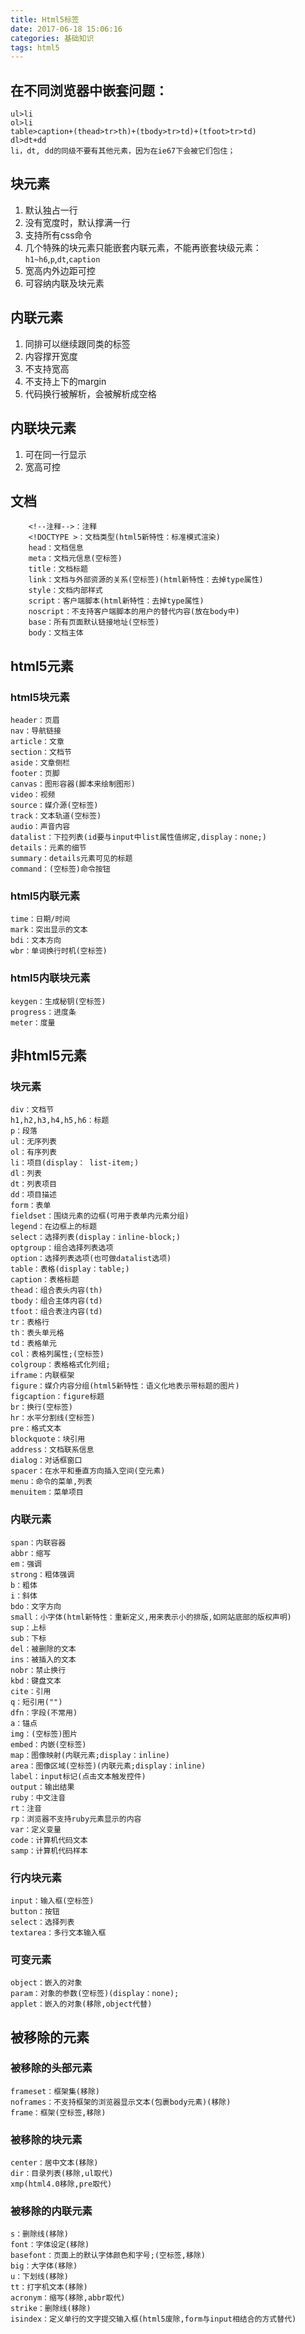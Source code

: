 ```yaml
---
title: Html5标签
date: 2017-06-18 15:06:16
categories: 基础知识
tags: html5
---
```

## 在不同浏览器中嵌套问题：
```
ul>li
ol>li
table>caption+(thead>tr>th)+(tbody>tr>td)+(tfoot>tr>td)
dl>dt+dd
li，dt, dd的同级不要有其他元素，因为在ie67下会被它们包住；
```

## 块元素
1. 默认独占一行
2. 没有宽度时，默认撑满一行
3. 支持所有css命令
4. 几个特殊的块元素只能嵌套内联元素，不能再嵌套块级元素：`h1~h6`,`p`,`dt`,`caption`
5. 宽高内外边距可控
6. 可容纳内联及块元素

## 内联元素
1. 同排可以继续跟同类的标签
2. 内容撑开宽度
3. 不支持宽高
4. 不支持上下的margin
5. 代码换行被解析，会被解析成空格

## 内联块元素
1. 可在同一行显示
2. 宽高可控
    
## 文档
```
    <!--注释-->：注释
    <!DOCTYPE >：文档类型(html5新特性：标准模式渲染)
    head：文档信息
    meta：文档元信息(空标签)
    title：文档标题
    link：文档与外部资源的关系(空标签)(html新特性：去掉type属性)
    style：文档内部样式
    script：客户端脚本(html新特性：去掉type属性)
    noscript：不支持客户端脚本的用户的替代内容(放在body中)
    base：所有页面默认链接地址(空标签)
    body：文档主体
```

## html5元素
### html5块元素
```
header：页眉
nav：导航链接
article：文章
section：文档节
aside：文章侧栏
footer：页脚
canvas：图形容器(脚本来绘制图形)
video：视频
source：媒介源(空标签)
track：文本轨道(空标签)
audio：声音内容
datalist：下拉列表(id要与input中list属性值绑定,display：none;)
details：元素的细节
summary：details元素可见的标题
command：(空标签)命令按钮
```
### html5内联元素
```
time：日期/时间
mark：突出显示的文本
bdi：文本方向
wbr：单词换行时机(空标签)
```
### html5内联块元素
```
keygen：生成秘钥(空标签)
progress：进度条
meter：度量
```
## 非html5元素
### 块元素
```
div：文档节
h1,h2,h3,h4,h5,h6：标题
p：段落
ul：无序列表
ol：有序列表
li：项目(display： list-item;)
dl：列表
dt：列表项目
dd：项目描述
form：表单
fieldset：围绕元素的边框(可用于表单内元素分组)
legend：在边框上的标题
select：选择列表(display：inline-block;)
optgroup：组合选择列表选项
option：选择列表选项(也可做datalist选项)
table：表格(display：table;)
caption：表格标题
thead：组合表头内容(th)
tbody：组合主体内容(td)
tfoot：组合表注内容(td)
tr：表格行
th：表头单元格
td：表格单元
col：表格列属性;(空标签)
colgroup：表格格式化列组;
iframe：内联框架
figure：媒介内容分组(html5新特性：语义化地表示带标题的图片)
figcaption：figure标题
br：换行(空标签)
hr：水平分割线(空标签)
pre：格式文本
blockquote：块引用
address：文档联系信息
dialog：对话框窗口
spacer：在水平和垂直方向插入空间(空元素)
menu：命令的菜单,列表
menuitem：菜单项目
```

### 内联元素
```
span：内联容器
abbr：缩写
em：强调
strong：粗体强调
b：粗体
i：斜体
bdo：文字方向
small：小字体(html新特性：重新定义,用来表示小的排版,如网站底部的版权声明)
sup：上标
sub：下标
del：被删除的文本
ins：被插入的文本
nobr：禁止换行
kbd：键盘文本
cite：引用
q：短引用("")
dfn：字段(不常用)
a：锚点
img：(空标签)图片
embed：内嵌(空标签)
map：图像映射(内联元素;display：inline)
area：图像区域(空标签)(内联元素;display：inline)
label：input标记(点击文本触发控件)
output：输出结果
ruby：中文注音
rt：注音
rp：浏览器不支持ruby元素显示的内容
var：定义变量
code：计算机代码文本
samp：计算机代码样本
```

### 行内块元素
```
input：输入框(空标签)
button：按钮
select：选择列表
textarea：多行文本输入框
```
### 可变元素
```
object：嵌入的对象
param：对象的参数(空标签)(display：none);
applet：嵌入的对象(移除,object代替)
```
## 被移除的元素
### 被移除的头部元素
```
frameset：框架集(移除)
noframes：不支持框架的浏览器显示文本(包裹body元素)(移除)
frame：框架(空标签,移除)
```
### 被移除的块元素
```
center：居中文本(移除)
dir：目录列表(移除,ul取代)
xmp(html4.0移除,pre取代)
```
### 被移除的内联元素
```
s：删除线(移除)
font：字体设定(移除)
basefont：页面上的默认字体颜色和字号;(空标签,移除)
big：大字体(移除)
u：下划线(移除)
tt：打字机文本(移除)
acronym：缩写(移除,abbr取代)
strike：删除线(移除)
isindex：定义单行的文字提交输入框(html5废除,form与input相结合的方式替代)
```
